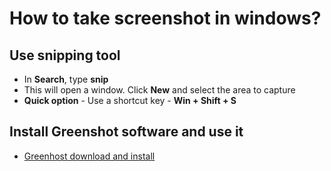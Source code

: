 # How to take screenshot in windows?

## Use snipping tool

* In **Search**, type **snip**
* This will open a window. Click **New** and select the area to capture
* **Quick option** - Use a shortcut key - **Win + Shift + S**

## Install Greenshot software and use it

* [Greenhost download and install](https://getgreenshot.org/downloads/)

